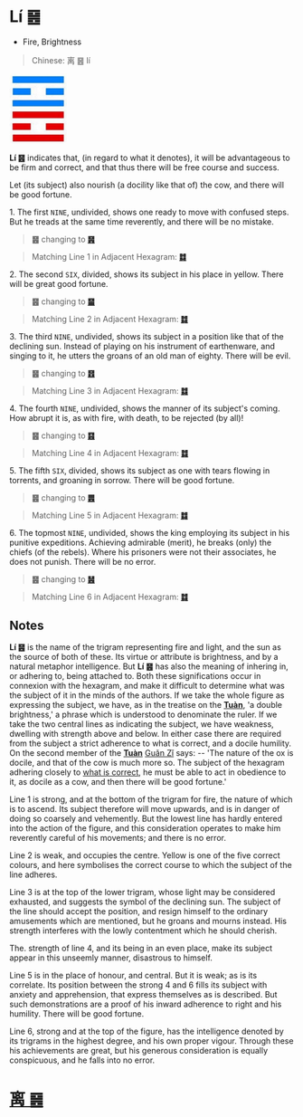 # Lí ䷝

* Fire, Brightness

> Chinese: 离 ䷝ lí

<a id="p-120"></a>

<img src="shapes/30.10.jpg" width="101" alt="离"/>

**Lí ䷝** indicates that, (in regard to what it denotes), it will be advantageous to be firm and correct, and that thus there will be free course and success.

<a id="p-121"></a>

Let (its subject) also nourish (a docility like that of) the cow, and there will be good fortune.

1.<a name="30.1"></a> The first `NINE`, undivided, shows one ready to move with confused steps. But he treads at the same time reverently, and there will be no mistake.

> **䷝** changing to [**䷷**](e69785lv.md)

> Matching Line 1 in Adjacent Hexagram: [**䷜**](e59d8ekan.md#29.1)

2.<a name="30.2"></a> The second `SIX`, divided, shows its subject in his place in yellow. There will be great good fortune.

> **䷝** changing to [**䷍**](e5a4a7e69c89dayou.md)

> Matching Line 2 in Adjacent Hexagram: [**䷜**](e59d8ekan.md#29.2)

3.<a name="30.3"></a> The third `NINE`, undivided, shows its subject in a position like that of the declining sun. Instead of playing on his instrument of earthenware, and singing to it, he utters the groans of an old man of eighty. There will be evil.

> **䷝** changing to [**䷔**](e599ace59791shike.md)

> Matching Line 3 in Adjacent Hexagram: [**䷜**](e59d8ekan.md#29.3)

4.<a name="30.4"></a> The fourth `NINE`, undivided, shows the manner of its subject's coming. How abrupt it is, as with fire, with death, to be rejected (by all)!

> **䷝** changing to [**䷕**](e8b4b2bi.md)

> Matching Line 4 in Adjacent Hexagram: [**䷜**](e59d8ekan.md#29.4)

5.<a name="30.5"></a> The fifth `SIX`, divided, shows its subject as one with tears flowing in torrents, and groaning in sorrow. There will be good fortune.

> **䷝** changing to [**䷌**](e5908ce4babatongren.md)

> Matching Line 5 in Adjacent Hexagram: [**䷜**](e59d8ekan.md#29.5)

<a id="p-122"></a>

6.<a name="30.6"></a> The topmost `NINE`, undivided, shows the king employing its subject in his punitive expeditions. Achieving admirable (merit), he breaks (only) the chiefs (of the rebels). Where his prisoners were not their associates, he does not punish. There will be no error.

> **䷝** changing to [**䷶**](e4b8b0feng.md)

> Matching Line 6 in Adjacent Hexagram: [**䷜**](e59d8ekan.md#29.6)

## Notes

**Lí ䷝** is the name of the trigram representing fire and light, and the sun as the source of both of these. Its virtue or attribute is brightness,
and by a natural metaphor intelligence. But **Lí ䷝** has also the meaning of inhering in, or adhering to, being attached to. Both these significations occur in connexion with the hexagram, and make it difficult to determine what was the subject of it in the minds of the authors. If we take the whole figure as expressing the subject, we have, as in the treatise on the [**Tuàn**](https://en.wikipedia.org/wiki/Ten_Wings), 'a double brightness,' a phrase which is understood to denominate the ruler. If we take the two central lines as indicating the subject, we have weakness, dwelling with strength above and below. In either case there are required from the subject a strict adherence to what is correct, and a docile humility. On the second member of the [**Tuàn**](https://en.wikipedia.org/wiki/Ten_Wings) [Guǎn Zǐ](https://en.wikipedia.org/wiki/Guanzi_(text)) says: -- 'The nature of the ox is docile, and that of the cow is much more so. The subject of the hexagram adhering closely to [what is correct](#p-122), he must be able to act in obedience to it, as docile as a cow, and then there will be good fortune.'

Line 1 is strong, and at the bottom of the trigram for fire, the nature of which is to ascend. Its subject therefore will move upwards, and is in danger of doing so coarsely and vehemently. But the lowest line has hardly entered into the action of the figure, and this consideration operates to make him reverently careful of his movements; and there is no error.

Line 2 is weak, and occupies the centre. Yellow is one of the five correct colours, and here symbolises the correct course to which the subject of the line adheres.

Line 3 is at the top of the lower trigram, whose light may be considered exhausted, and suggests the symbol of the declining sun. The subject of the line should accept the position, and resign himself to the ordinary amusements which are mentioned, but he groans and mourns instead. His strength interferes with the lowly contentment which he should cherish.

The. strength of line 4, and its being in an even place, make its subject appear in this unseemly manner, disastrous to himself.

Line 5 is in the place of honour, and central. But it is weak; as is its correlate. Its position between the strong 4 and 6 fills its subject with anxiety and apprehension, that express themselves as is described. But such demonstrations are a proof of his inward adherence to right and his humility. There will be good fortune.

Line 6, strong and at the top of the figure, has the intelligence denoted by its trigrams in the highest degree, and his own proper vigour. Through these his achievements are great, but his generous consideration is equally conspicuous, and he falls into no error.

# [离 ䷝](e7a6bbli_cn.md)
